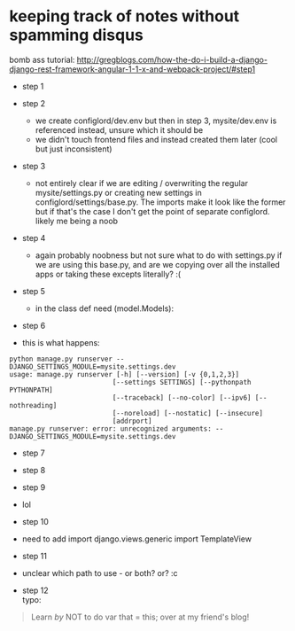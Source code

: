 # keeping track of notes without spamming disqus  

bomb ass tutorial: http://gregblogs.com/how-the-do-i-build-a-django-django-rest-framework-angular-1-1-x-and-webpack-project/#step1  

* step 1
* step 2  

  * we create configlord/dev.env but then in step 3, mysite/dev.env is referenced instead, unsure which it should be
  * we didn't touch frontend files and instead created them later (cool but just inconsistent)

* step 3

  * not entirely clear if we are editing / overwriting the regular mysite/settings.py or creating new settings in configlord/settings/base.py. The imports make it look like the former but if that's the case I don't get the point of separate configlord. likely me being a noob
  
* step 4

  * again probably noobness but not sure what to do with settings.py if we are using this base.py, and are we copying over all the installed apps or taking these excepts literally? :( 
  
* step 5

  * in the class def need (model.Models):
  
* step 6

 * this is what happens: 
 ```  
 python manage.py runserver --DJANGO_SETTINGS_MODULE=mysite.settings.dev
usage: manage.py runserver [-h] [--version] [-v {0,1,2,3}]
                           [--settings SETTINGS] [--pythonpath PYTHONPATH]
                           [--traceback] [--no-color] [--ipv6] [--nothreading]
                           [--noreload] [--nostatic] [--insecure]
                           [addrport]
manage.py runserver: error: unrecognized arguments: --DJANGO_SETTINGS_MODULE=mysite.settings.dev
```  

* step 7
* step 8
* step 9

 * lol

* step 10

 * need to add import django.views.generic import TemplateView

* step 11

 * unclear which path to use - or both? or? :c
 
* step 12  
typo:  

> Learn *by* NOT to do var that = this; over at my friend's blog!
